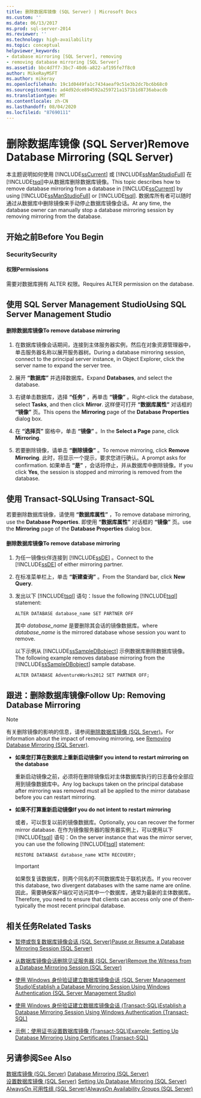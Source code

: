 ```yaml
---
title: 删除数据库镜像 (SQL Server) | Microsoft Docs
ms.custom: ''
ms.date: 06/13/2017
ms.prod: sql-server-2014
ms.reviewer: ''
ms.technology: high-availability
ms.topic: conceptual
helpviewer_keywords:
- database mirroring [SQL Server], removing
- removing database mirroring [SQL Server]
ms.assetid: bbc4d7f7-3bc7-40d6-a822-af195fe7f8c0
author: MikeRayMSFT
ms.author: mikeray
ms.openlocfilehash: 19c1d0449fa1c7434aeaf9c51e3b2dc7bc6b68c0
ms.sourcegitcommit: ad4d92dce894592a259721a1571b1d8736abacdb
ms.translationtype: MT
ms.contentlocale: zh-CN
ms.lasthandoff: 08/04/2020
ms.locfileid: "87690111"
---
```

# <a name="remove-database-mirroring-sql-server"></a><span data-ttu-id="61a05-102">删除数据库镜像 (SQL Server)</span><span class="sxs-lookup"><span data-stu-id="61a05-102">Remove Database Mirroring (SQL Server)</span></span>
  <span data-ttu-id="61a05-103">本主题说明如何使用 [!INCLUDE[ssCurrent](../../includes/sscurrent-md.md)] 或 [!INCLUDE[ssManStudioFull](../../includes/ssmanstudiofull-md.md)] 在 [!INCLUDE[tsql](../../includes/tsql-md.md)]中从数据库删除数据库镜像。</span><span class="sxs-lookup"><span data-stu-id="61a05-103">This topic describes how to remove database mirroring from a database in [!INCLUDE[ssCurrent](../../includes/sscurrent-md.md)] by using [!INCLUDE[ssManStudioFull](../../includes/ssmanstudiofull-md.md)] or [!INCLUDE[tsql](../../includes/tsql-md.md)].</span></span>  <span data-ttu-id="61a05-104">数据库所有者可以随时通过从数据库中删除镜像来手动停止数据库镜像会话。</span><span class="sxs-lookup"><span data-stu-id="61a05-104">At any time, the database owner can manually stop a database mirroring session by removing mirroring from the database.</span></span>  
  
 
  
##  <a name="before-you-begin"></a><a name="BeforeYouBegin"></a> <span data-ttu-id="61a05-105">开始之前</span><span class="sxs-lookup"><span data-stu-id="61a05-105">Before You Begin</span></span>  
  
###  <a name="security"></a><a name="Security"></a> <span data-ttu-id="61a05-106">Security</span><span class="sxs-lookup"><span data-stu-id="61a05-106">Security</span></span>  
  
####  <a name="permissions"></a><a name="Permissions"></a> <span data-ttu-id="61a05-107">权限</span><span class="sxs-lookup"><span data-stu-id="61a05-107">Permissions</span></span>  
 <span data-ttu-id="61a05-108">需要对数据库拥有 ALTER 权限。</span><span class="sxs-lookup"><span data-stu-id="61a05-108">Requires ALTER permission on the database.</span></span>  
  
##  <a name="using-sql-server-management-studio"></a><a name="SSMSProcedure"></a> <span data-ttu-id="61a05-109">使用 SQL Server Management Studio</span><span class="sxs-lookup"><span data-stu-id="61a05-109">Using SQL Server Management Studio</span></span>  
  
#### <a name="to-remove-database-mirroring"></a><span data-ttu-id="61a05-110">删除数据库镜像</span><span class="sxs-lookup"><span data-stu-id="61a05-110">To remove database mirroring</span></span>  
  
1.  <span data-ttu-id="61a05-111">在数据库镜像会话期间，连接到主体服务器实例，然后在对象资源管理器中，单击服务器名称以展开服务器树。</span><span class="sxs-lookup"><span data-stu-id="61a05-111">During a database mirroring session, connect to the principal server instance, in Object Explorer, click the server name to expand the server tree.</span></span>  
  
2.  <span data-ttu-id="61a05-112">展开 **“数据库”** 并选择数据库。</span><span class="sxs-lookup"><span data-stu-id="61a05-112">Expand **Databases**, and select the database.</span></span>  
  
3.  <span data-ttu-id="61a05-113">右键单击数据库，选择 **“任务”** ，再单击 **“镜像”** 。</span><span class="sxs-lookup"><span data-stu-id="61a05-113">Right-click the database, select **Tasks**, and then click **Mirror**.</span></span> <span data-ttu-id="61a05-114">这样便可打开 **“数据库属性”** 对话框的 **“镜像”** 页。</span><span class="sxs-lookup"><span data-stu-id="61a05-114">This opens the **Mirroring** page of the **Database Properties** dialog box.</span></span>  
  
4.  <span data-ttu-id="61a05-115">在 **“选择页”** 窗格中，单击 **“镜像”** 。</span><span class="sxs-lookup"><span data-stu-id="61a05-115">In the **Select a Page** pane, click **Mirroring**.</span></span>  
  
5.  <span data-ttu-id="61a05-116">若要删除镜像，请单击 **“删除镜像”** 。</span><span class="sxs-lookup"><span data-stu-id="61a05-116">To remove mirroring, click **Remove Mirroring**.</span></span> <span data-ttu-id="61a05-117">此时，将显示一个提示，要求您进行确认。</span><span class="sxs-lookup"><span data-stu-id="61a05-117">A prompt asks for confirmation.</span></span> <span data-ttu-id="61a05-118">如果单击 **“是”** ，会话将停止，并从数据库中删除镜像。</span><span class="sxs-lookup"><span data-stu-id="61a05-118">If you click **Yes**, the session is stopped and mirroring is removed from the database.</span></span>  
  
##  <a name="using-transact-sql"></a><a name="TsqlProcedure"></a> <span data-ttu-id="61a05-119">使用 Transact-SQL</span><span class="sxs-lookup"><span data-stu-id="61a05-119">Using Transact-SQL</span></span>  
 <span data-ttu-id="61a05-120">若要删除数据库镜像，请使用 **“数据库属性”** ，</span><span class="sxs-lookup"><span data-stu-id="61a05-120">To remove database mirroring, use the **Database Properties**.</span></span> <span data-ttu-id="61a05-121">即使用 **“数据库属性”** 对话框的 **“镜像”** 页。</span><span class="sxs-lookup"><span data-stu-id="61a05-121">use the **Mirroring** page of the **Database Properties** dialog box.</span></span>  
  
#### <a name="to-remove-database-mirroring"></a><span data-ttu-id="61a05-122">删除数据库镜像</span><span class="sxs-lookup"><span data-stu-id="61a05-122">To remove database mirroring</span></span>  
  
1.  <span data-ttu-id="61a05-123">为任一镜像伙伴连接到 [!INCLUDE[ssDE](../../includes/ssde-md.md)] 。</span><span class="sxs-lookup"><span data-stu-id="61a05-123">Connect to the [!INCLUDE[ssDE](../../includes/ssde-md.md)] of either mirroring partner.</span></span>  
  
2.  <span data-ttu-id="61a05-124">在标准菜单栏上，单击 **“新建查询”** 。</span><span class="sxs-lookup"><span data-stu-id="61a05-124">From the Standard bar, click **New Query**.</span></span>  
  
3.  <span data-ttu-id="61a05-125">发出以下 [!INCLUDE[tsql](../../includes/tsql-md.md)] 语句：</span><span class="sxs-lookup"><span data-stu-id="61a05-125">Issue the following [!INCLUDE[tsql](../../includes/tsql-md.md)] statement:</span></span>  
  
    ```  
    ALTER DATABASE database_name SET PARTNER OFF  
    ```  
  
     <span data-ttu-id="61a05-126">其中 *database_name* 是要删除其会话的镜像数据库。</span><span class="sxs-lookup"><span data-stu-id="61a05-126">where *database_name* is the mirrored database whose session you want to remove.</span></span>  
  
     <span data-ttu-id="61a05-127">以下示例从 [!INCLUDE[ssSampleDBobject](../../includes/sssampledbobject-md.md)] 示例数据库删除数据库镜像。</span><span class="sxs-lookup"><span data-stu-id="61a05-127">The following example removes database mirroring from the [!INCLUDE[ssSampleDBobject](../../includes/sssampledbobject-md.md)] sample database.</span></span>  
  
    ```  
    ALTER DATABASE AdventureWorks2012 SET PARTNER OFF;  
    ```  
  
##  <a name="follow-up-removing-database-mirroring"></a><a name="FollowUp"></a> <span data-ttu-id="61a05-128">跟进：删除数据库镜像</span><span class="sxs-lookup"><span data-stu-id="61a05-128">Follow Up: Removing Database Mirroring</span></span>  
  
> [!NOTE]  
>  <span data-ttu-id="61a05-129">有关删除镜像的影响的信息，请参阅[删除数据库镜像 (SQL Server)](database-mirroring-sql-server.md)。</span><span class="sxs-lookup"><span data-stu-id="61a05-129">For information about the impact of removing mirroring, see [Removing Database Mirroring &#40;SQL Server&#41;](database-mirroring-sql-server.md).</span></span>  
  
-   <span data-ttu-id="61a05-130">**如果您打算在数据库上重新启动镜像**</span><span class="sxs-lookup"><span data-stu-id="61a05-130">**If you intend to restart mirroring on the database**</span></span>  
  
     <span data-ttu-id="61a05-131">重新启动镜像之前，必须将在删除镜像后对主体数据库执行的日志备份全部应用到镜像数据库中。</span><span class="sxs-lookup"><span data-stu-id="61a05-131">Any log backups taken on the principal database after mirroring was removed must all be applied to the mirror database before you can restart mirroring.</span></span>  
  
-   <span data-ttu-id="61a05-132">**如果不打算重新启动镜像**</span><span class="sxs-lookup"><span data-stu-id="61a05-132">**If you do not intent to restart mirroring**</span></span>  
  
     <span data-ttu-id="61a05-133">或者，可以恢复以前的镜像数据库。</span><span class="sxs-lookup"><span data-stu-id="61a05-133">Optionally, you can recover the former mirror database.</span></span> <span data-ttu-id="61a05-134">在作为镜像服务器的服务器实例上，可以使用以下 [!INCLUDE[tsql](../../includes/tsql-md.md)] 语句：</span><span class="sxs-lookup"><span data-stu-id="61a05-134">On the server instance that was the mirror server, you can use the following [!INCLUDE[tsql](../../includes/tsql-md.md)] statement:</span></span>  
  
    ```  
    RESTORE DATABASE database_name WITH RECOVERY;  
    ```  
  
    > [!IMPORTANT]  
    >  <span data-ttu-id="61a05-135">如果恢复该数据库，则两个同名的不同数据库处于联机状态。</span><span class="sxs-lookup"><span data-stu-id="61a05-135">If you recover this database, two divergent databases with the same name are online.</span></span> <span data-ttu-id="61a05-136">因此，需要确保客户端仅可访问其中一个数据库，通常为最新的主体数据库。</span><span class="sxs-lookup"><span data-stu-id="61a05-136">Therefore, you need to ensure that clients can access only one of them-typically the most recent principal database.</span></span>  
  
##  <a name="related-tasks"></a><a name="RelatedTasks"></a> <span data-ttu-id="61a05-137">相关任务</span><span class="sxs-lookup"><span data-stu-id="61a05-137">Related Tasks</span></span>  
  
-   [<span data-ttu-id="61a05-138">暂停或恢复数据库镜像会话 (SQL Server)</span><span class="sxs-lookup"><span data-stu-id="61a05-138">Pause or Resume a Database Mirroring Session &#40;SQL Server&#41;</span></span>](pause-or-resume-a-database-mirroring-session-sql-server.md)  
  
-   [<span data-ttu-id="61a05-139">从数据库镜像会话删除见证服务器 (SQL Server)</span><span class="sxs-lookup"><span data-stu-id="61a05-139">Remove the Witness from a Database Mirroring Session &#40;SQL Server&#41;</span></span>](remove-the-witness-from-a-database-mirroring-session-sql-server.md)  
  
-   [<span data-ttu-id="61a05-140">使用 Windows 身份验证建立数据库镜像会话 (SQL Server Management Studio)</span><span class="sxs-lookup"><span data-stu-id="61a05-140">Establish a Database Mirroring Session Using Windows Authentication &#40;SQL Server Management Studio&#41;</span></span>](establish-database-mirroring-session-windows-authentication.md)  
  
-   [<span data-ttu-id="61a05-141">使用 Windows 身份验证建立数据库镜像会话 (Transact-SQL)</span><span class="sxs-lookup"><span data-stu-id="61a05-141">Establish a Database Mirroring Session Using Windows Authentication &#40;Transact-SQL&#41;</span></span>](database-mirroring-establish-session-windows-authentication.md)  
  
-   [<span data-ttu-id="61a05-142">示例：使用证书设置数据库镜像 (Transact-SQL)</span><span class="sxs-lookup"><span data-stu-id="61a05-142">Example: Setting Up Database Mirroring Using Certificates &#40;Transact-SQL&#41;</span></span>](example-setting-up-database-mirroring-using-certificates-transact-sql.md)  
  
## <a name="see-also"></a><span data-ttu-id="61a05-143">另请参阅</span><span class="sxs-lookup"><span data-stu-id="61a05-143">See Also</span></span>  
 <span data-ttu-id="61a05-144">[数据库镜像 (SQL Server)](database-mirroring-sql-server.md) </span><span class="sxs-lookup"><span data-stu-id="61a05-144">[Database Mirroring &#40;SQL Server&#41;](database-mirroring-sql-server.md) </span></span>  
 <span data-ttu-id="61a05-145">[设置数据库镜像 (SQL Server)](setting-up-database-mirroring-sql-server.md) </span><span class="sxs-lookup"><span data-stu-id="61a05-145">[Setting Up Database Mirroring &#40;SQL Server&#41;](setting-up-database-mirroring-sql-server.md) </span></span>  
 [<span data-ttu-id="61a05-146">AlwaysOn 可用性组 (SQL Server)</span><span class="sxs-lookup"><span data-stu-id="61a05-146">AlwaysOn Availability Groups (SQL Server)</span></span>](../availability-groups/windows/always-on-availability-groups-sql-server.md)  
  
  
